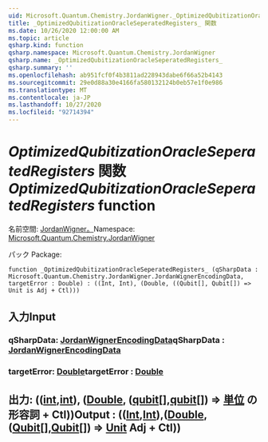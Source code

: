 ```yaml
---
uid: Microsoft.Quantum.Chemistry.JordanWigner._OptimizedQubitizationOracleSeperatedRegisters_
title: _OptimizedQubitizationOracleSeperatedRegisters_ 関数
ms.date: 10/26/2020 12:00:00 AM
ms.topic: article
qsharp.kind: function
qsharp.namespace: Microsoft.Quantum.Chemistry.JordanWigner
qsharp.name: _OptimizedQubitizationOracleSeperatedRegisters_
qsharp.summary: ''
ms.openlocfilehash: ab951fcf0f4b3811ad228943dabe6f66a52b4143
ms.sourcegitcommit: 29e0d88a30e4166fa580132124b0eb57e1f0e986
ms.translationtype: MT
ms.contentlocale: ja-JP
ms.lasthandoff: 10/27/2020
ms.locfileid: "92714394"
---
```

# <a name="_optimizedqubitizationoracleseperatedregisters_-function"></a><span data-ttu-id="9e3c7-102">_OptimizedQubitizationOracleSeperatedRegisters_ 関数</span><span class="sxs-lookup"><span data-stu-id="9e3c7-102">_OptimizedQubitizationOracleSeperatedRegisters_ function</span></span>

<span data-ttu-id="9e3c7-103">名前空間: [JordanWigner。](xref:Microsoft.Quantum.Chemistry.JordanWigner)</span><span class="sxs-lookup"><span data-stu-id="9e3c7-103">Namespace: [Microsoft.Quantum.Chemistry.JordanWigner](xref:Microsoft.Quantum.Chemistry.JordanWigner)</span></span>

<span data-ttu-id="9e3c7-104">パック [](https://nuget.org/packages/)</span><span class="sxs-lookup"><span data-stu-id="9e3c7-104">Package: [](https://nuget.org/packages/)</span></span>




```qsharp
function _OptimizedQubitizationOracleSeperatedRegisters_ (qSharpData : Microsoft.Quantum.Chemistry.JordanWigner.JordanWignerEncodingData, targetError : Double) : ((Int, Int), (Double, ((Qubit[], Qubit[]) => Unit is Adj + Ctl)))
```


## <a name="input"></a><span data-ttu-id="9e3c7-105">入力</span><span class="sxs-lookup"><span data-stu-id="9e3c7-105">Input</span></span>

### <a name="qsharpdata--jordanwignerencodingdata"></a><span data-ttu-id="9e3c7-106">qSharpData: [JordanWignerEncodingData](xref:Microsoft.Quantum.Chemistry.JordanWigner.JordanWignerEncodingData)</span><span class="sxs-lookup"><span data-stu-id="9e3c7-106">qSharpData : [JordanWignerEncodingData](xref:Microsoft.Quantum.Chemistry.JordanWigner.JordanWignerEncodingData)</span></span>




### <a name="targeterror--double"></a><span data-ttu-id="9e3c7-107">targetError: [Double](xref:microsoft.quantum.lang-ref.double)</span><span class="sxs-lookup"><span data-stu-id="9e3c7-107">targetError : [Double](xref:microsoft.quantum.lang-ref.double)</span></span>





## <a name="output--intintdoublequbitqubit--unit-adj--ctl"></a><span data-ttu-id="9e3c7-108">出力: (([int](xref:microsoft.quantum.lang-ref.int),[int](xref:microsoft.quantum.lang-ref.int)), ([Double](xref:microsoft.quantum.lang-ref.double), ([qubit](xref:microsoft.quantum.lang-ref.qubit)[],[qubit](xref:microsoft.quantum.lang-ref.qubit)[]) => [単位](xref:microsoft.quantum.lang-ref.unit) の形容詞 + Ctl))</span><span class="sxs-lookup"><span data-stu-id="9e3c7-108">Output : (([Int](xref:microsoft.quantum.lang-ref.int),[Int](xref:microsoft.quantum.lang-ref.int)),([Double](xref:microsoft.quantum.lang-ref.double),([Qubit](xref:microsoft.quantum.lang-ref.qubit)[],[Qubit](xref:microsoft.quantum.lang-ref.qubit)[]) => [Unit](xref:microsoft.quantum.lang-ref.unit) Adj + Ctl))</span></span>

